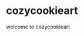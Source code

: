 <!DOCTYPE html>
<html>
  <head>
    <meta chahrset="utf-8">
    <title>cozycookieart</title>
  </head>
  <body>
    <h1>cozycookieart</h1>
    <p>welcome to cozycookieart</p>
  </body>
</html>
